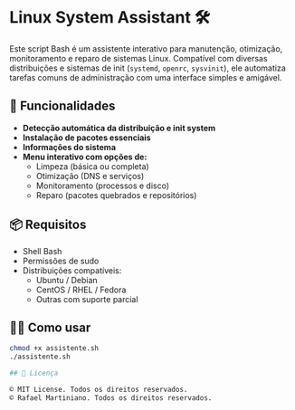 # Linux System Assistant 🛠️

Este script Bash é um assistente interativo para manutenção, otimização, monitoramento e reparo de sistemas Linux. Compatível com diversas distribuições e sistemas de init (`systemd`, `openrc`, `sysvinit`), ele automatiza tarefas comuns de administração com uma interface simples e amigável.

## 🚀 Funcionalidades

- **Detecção automática da distribuição e init system**
- **Instalação de pacotes essenciais**
- **Informações do sistema**
- **Menu interativo com opções de:**
  - Limpeza (básica ou completa)
  - Otimização (DNS e serviços)
  - Monitoramento (processos e disco)
  - Reparo (pacotes quebrados e repositórios)

## 📦 Requisitos

- Shell Bash
- Permissões de sudo
- Distribuições compatíveis:
  - Ubuntu / Debian
  - CentOS / RHEL / Fedora
  - Outras com suporte parcial

## 🧑‍💻 Como usar

```bash
chmod +x assistente.sh
./assistente.sh

## 📄 Licença

© MIT License. Todos os direitos reservados.
© Rafael Martiniano. Todos os direitos reservados.